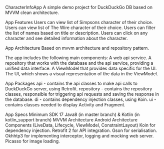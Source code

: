 CharacterInfoApp
A simple demo project for DuckDuckGo DB based on MVVM clean architecture.

App Features
Users can view list of Simpsons character of their choice.
Users can view list of The Wire character of their choice.
Users can filter the list of names based on title or description.
Users can click on any character and see detailed information about the character.

App Architecture
Based on mvvm architecture and repository pattern.

The app includes the following main components:
A web api service.
A repository that works with the database and the api service, providing a unified data interface.
A ViewModel that provides data specific for the UI.
The UI, which shows a visual representation of the data in the ViewModel.

App Packages
api - contains the api classes to make api calls to DuckDuckGo server, using Retrofit.
repository - contains the repository classes, responsible for triggering api requests and saving the response in the database.
di - contains dependency injection classes, using Koin.
ui - contains classes needed to display Activity and Fragment.

App Specs
Minimum SDK 17
Java8 (in master branch) & Kotlin (in kotlin_support branch)
MVVM Architecture
Android Architecture Components (LiveData, Lifecycle, ViewModel, ConstraintLayout)
Koin for dependency injection.
Retrofit 2 for API integration.
Gson for serialisation.
Okhhtp3 for implementing interceptor, logging and mocking web server.
Picasso for image loading.
